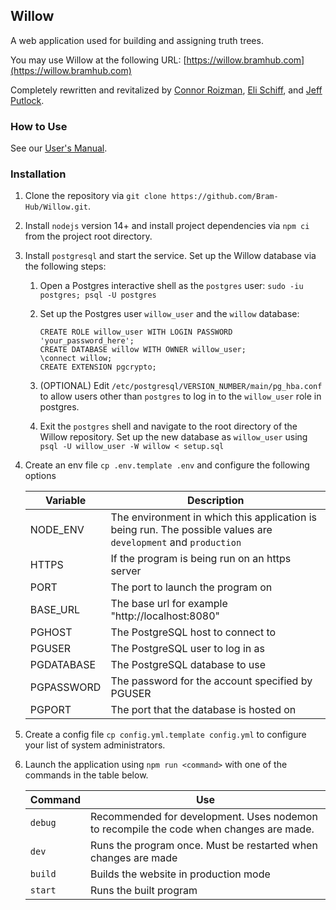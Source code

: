 Willow
------
A web application used for building and assigning truth trees.

You may use Willow at the following URL: [https://willow.bramhub.com](https://willow.bramhub.com)

Completely rewritten and revitalized by
[Connor Roizman](https://github.com/connorjayr),
[Eli Schiff](https://github.com/elihschiff), and
[Jeff Putlock](https://github.com/jputlock).

### How to Use
See our [User's Manual](userguide.md).

### Installation

1. Clone the repository via `git clone https://github.com/Bram-Hub/Willow.git`.

2. Install `nodejs` version 14+ and install project dependencies via `npm ci` from the project root
directory.

3. Install `postgresql` and start the service. Set up the Willow database via the following steps:
    1. Open a Postgres interactive shell as the `postgres` user:
    `sudo -iu postgres; psql -U postgres`

    2. Set up the Postgres user `willow_user` and the `willow` database:
        ``` 
        CREATE ROLE willow_user WITH LOGIN PASSWORD 'your_password_here';
        CREATE DATABASE willow WITH OWNER willow_user;
        \connect willow;
        CREATE EXTENSION pgcrypto;
        ```

    3. (OPTIONAL) Edit `/etc/postgresql/VERSION_NUMBER/main/pg_hba.conf` to allow users other
    than `postgres` to log in to the `willow_user` role in postgres.
    
    4. Exit the `postgres` shell and navigate to the root directory of the Willow
    repository. Set up the new database as `willow_user` using
    `psql -U willow_user -W willow < setup.sql`


4. Create an env file `cp .env.template .env` and configure the following options

    Variable|Description
    --- | ---
    NODE_ENV|The environment in which this application is being run. The possible values are `development` and `production`
    HTTPS|If the program is being run on an https server
    PORT|The port to launch the program on
    BASE_URL|The base url for example "http://localhost:8080"
    PGHOST|The PostgreSQL host to connect to
    PGUSER|The PostgreSQL user to log in as
    PGDATABASE|The PostgreSQL database to use
    PGPASSWORD|The password for the account specified by PGUSER
    PGPORT|The port that the database is hosted on

5. Create a config file `cp config.yml.template config.yml` to configure your list of system administrators.

6. Launch the application using `npm run <command>` with one of the commands in the table below.

    Command |Use
    --- | ---
    `debug`|Recommended for development. Uses nodemon to recompile the code when changes are made.
    `dev`|Runs the program once. Must be restarted when changes are made
    `build`|Builds the website in production mode
    `start`|Runs the built program
